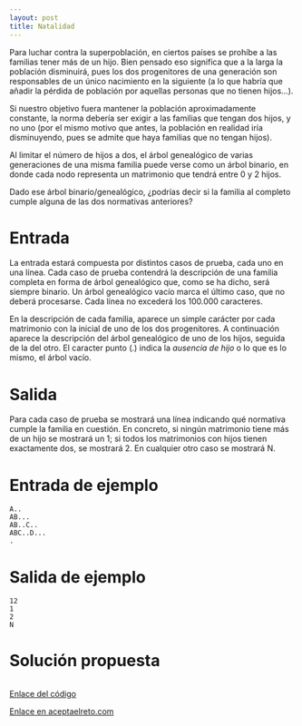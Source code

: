 ```yaml
---
layout: post
title: Natalidad
---
```


Para luchar contra la superpoblación, en ciertos países se prohíbe a las familias tener más de un hijo. Bien pensado eso significa que a la larga la población disminuirá, pues los dos progenitores de una generación son responsables de un único nacimiento en la siguiente (a lo que habría que añadir la pérdida de población por aquellas personas que no tienen hijos...).

Si nuestro objetivo fuera mantener la población aproximadamente constante, la norma debería ser exigir a las familias que tengan dos hijos, y no uno (por el mismo motivo que antes, la población en realidad iría disminuyendo, pues se admite que haya familias que no tengan hijos).

Al limitar el número de hijos a dos, el árbol genealógico de varias generaciones de una misma familia puede verse como un árbol binario, en donde cada nodo representa un matrimonio que tendrá entre 0 y 2 hijos.

Dado ese árbol binario/genealógico, ¿podrías decir si la familia al completo cumple alguna de las dos normativas anteriores?

# Entrada

La entrada estará compuesta por distintos casos de prueba, cada uno en una línea. Cada caso de prueba contendrá la descripción de una familia completa en forma de árbol genealógico que, como se ha dicho, será siempre binario. Un árbol genealógico vacío marca el último caso, que no deberá procesarse. Cada línea no excederá los 100.000 caracteres.

En la descripción de cada familia, aparece un simple carácter por cada matrimonio con la inicial de uno de los dos progenitores. A continuación aparece la descripción del árbol genealógico de uno de los hijos, seguida de la del otro. El caracter punto (.) indica la _ausencia de hijo_ o lo que es lo mismo, el árbol vacío.


# Salida

Para cada caso de prueba se mostrará una línea indicando qué normativa cumple la familia en cuestión. En concreto, si ningún matrimonio tiene más de un hijo se mostrará un 1; si todos los matrimonios con hijos tienen exactamente dos, se mostrará 2. En cualquier otro caso se mostrará N.

# Entrada de ejemplo

```
A..
AB...
AB..C..
ABC..D...
.
```

# Salida de ejemplo

```
12
1
2
N
```

# Solución propuesta

``` python

```

[Enlace del código](https://github.com/israelem/aceptaelreto/blob/master/codes/2018-10-01-natalidad.py)

[Enlace en aceptaelreto.com](https://www.aceptaelreto.com/problem/statement.php?id=201)
